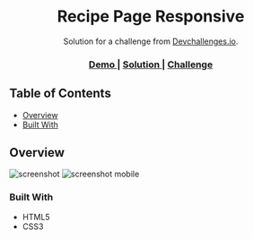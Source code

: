 <h1 align="center">Recipe Page Responsive</h1>

<div align="center">
  Solution for a challenge from <a href="http://devchallenges.io" target="_blank">Devchallenges.io</a>.
</div>

<div align="center">
  <h3>
    <a href="https://gustavopendeza.github.io/recipe-page">
      Demo
    </a>
    <span> | </span>
    <a href="https://github.com/GustavoPendeza/recipe-page">
      Solution
    </a>
    <span> | </span>
    <a href="https://devchallenges.io/challenges/OEKdUZ6xs0h99C38XVht">
      Challenge
    </a>
  </h3>
</div>

<!-- TABLE OF CONTENTS -->

## Table of Contents

- [Overview](#overview)
- [Built With](#built-with)

<!-- OVERVIEW -->

## Overview

![screenshot](https://user-images.githubusercontent.com/53589614/233181990-b54033e7-f7c3-43f2-a3b0-2ed7672321ea.png)
![screenshot mobile](https://user-images.githubusercontent.com/53589614/233182461-8c11898a-6c32-4ba7-be0b-7bc90119bb07.png)

### Built With

- HTML5
- CSS3
